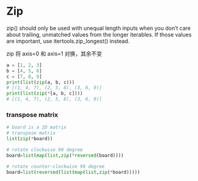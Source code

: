 # Zip

zip() should only be used with unequal length inputs when you don’t care about trailing, unmatched
values from the longer iterables. If those values are important, use itertools.zip_longest()
instead.

zip 将 axis=0 和 axis=1 对换，其余不变

```python
a = [1, 2, 3]
b = [4, 5, 6]
c = [7, 8, 9]
print(list(zip(a, b, c)))
# [(1, 4, 7), (2, 5, 8), (3, 6, 9)]
print(list(zip(*[a, b, c])))
# [(1, 4, 7), (2, 5, 8), (3, 6, 9)]
```

### transpose matrix

```python
# board is a 2D matrix
# transpose matrix
list(zip(*board))

# rotate clockwise 90 degree
board=list(map(list,zip(*reversed(board))))

# rotate counter-clockwise 90 degree
board=list(reversed(list(map(list,zip(*board)))))
```
